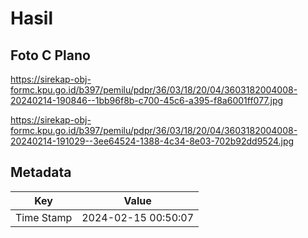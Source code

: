 # Hasil

## Foto C Plano

https://sirekap-obj-formc.kpu.go.id/b397/pemilu/pdpr/36/03/18/20/04/3603182004008-20240214-190846--1bb96f8b-c700-45c6-a395-f8a6001ff077.jpg

https://sirekap-obj-formc.kpu.go.id/b397/pemilu/pdpr/36/03/18/20/04/3603182004008-20240214-191029--3ee64524-1388-4c34-8e03-702b92dd9524.jpg


## Metadata

| Key        | Value               |
| ---------- | ------------------- |
| Time Stamp | 2024-02-15 00:50:07 |



